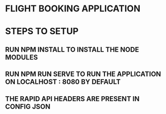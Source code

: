 # FLIGHT BOOKING APPLICATION
# STEPS TO SETUP
## RUN NPM INSTALL TO INSTALL THE NODE MODULES
## RUN NPM RUN SERVE TO RUN THE APPLICATION ON LOCALHOST : 8080 BY DEFAULT
## THE  RAPID API HEADERS ARE PRESENT IN CONFIG JSON
